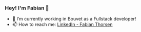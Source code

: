 ### Hey! I'm Fabian 👋

- 🔭 I’m currently working in Bouvet as a Fullstack developer!
- 📫 How to reach me: [LinkedIn - Fabian Thorsen](https://www.linkedin.com/in/fabian-thorsen-75591b113/)
